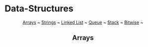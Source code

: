 # Data-Structures

<p align="center">
  <a href="#Arrays">Arrays</a> ~
  <a href="#Strings">Strings</a> ~
  <a href="#Linked-List">Linked List</a> ~
  <a href="#Queue">Queue</a> ~
  <a href="#Stack">Stack</a> ~
  <a href="#Bitwise-Operations">Bitwise</a> ~
</p>

<h2 align="center"><b>Arrays</b></h2>
